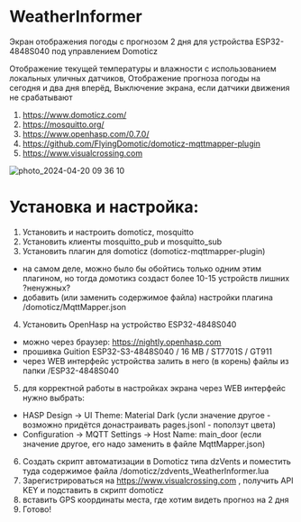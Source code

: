 # WeatherInformer
Экран отображения погоды с прогнозом 2 дня для устройства ESP32-4848S040 под управлением Domoticz

Отображение текущей температуры и влажности с использованием локальных уличных датчиков,
Отображение прогноза погоды на сегодня и два дня вперёд, 
Выключение экрана, если датчики движения не срабатывают


1) https://www.domoticz.com/
2) https://mosquitto.org/
3) https://www.openhasp.com/0.7.0/
4) https://github.com/FlyingDomotic/domoticz-mqttmapper-plugin
5) https://www.visualcrossing.com

![photo_2024-04-20 09 36 10](https://github.com/kovainfo/WeatherInformer/assets/36986231/f4a8f260-04e9-4b2b-a233-fb10ac835fbc)


# Установка и настройка:

1) Установить и настроить domoticz, mosquitto
2) Установить клиенты mosquitto_pub и mosquitto_sub
3) Установить плагин для domoticz (domoticz-mqttmapper-plugin)
  * на самом деле, можно было бы обойтись только одним этим плагином, но тогда домотикз создаст более 10-15 устройств лишних ?ненужных?
  * добавить (или заменить содержимое файла) настройки плагина /domoticz/MqttMapper.json
4) Установить OpenHasp на устройство ESP32-4848S040
  * можно через браузер: https://nightly.openhasp.com
  * прошивка Guition ESP32-S3-4848S040 / 16 MB / ST7701S / GT911
  * через WEB интерфейс устройства залить в него (в корень) файлы из папки /ESP32-4848S040
5) для корректной работы в настройках экрана через WEB интерфейс нужно выбрать:
  * HASP Design -> UI Theme: Material Dark (усли значение другое - возможно придётся донастраивать pages.jsonl - поползут цвета)
  * Configuration -> MQTT Settings -> Host Name: main_door (если значение другое, его надо заменить в файле MqttMapper.json)
6) Создать скрипт автоматизации в Domoticz типа dzVents и поместить туда содержимое файла /domoticz/zdvents_WeatherInformer.lua
7) Зарегистрироваться на https://www.visualcrossing.com , получить API KEY и подставить в скрипт domoticz
8) вставить GPS координаты места, где хотим видеть прогноз на 2 дня
9) Готово!



